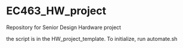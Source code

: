 # EC463_HW_project
Repository for Senior Design Hardware project

the script is in the HW_project_template. To initialize, run automate.sh
